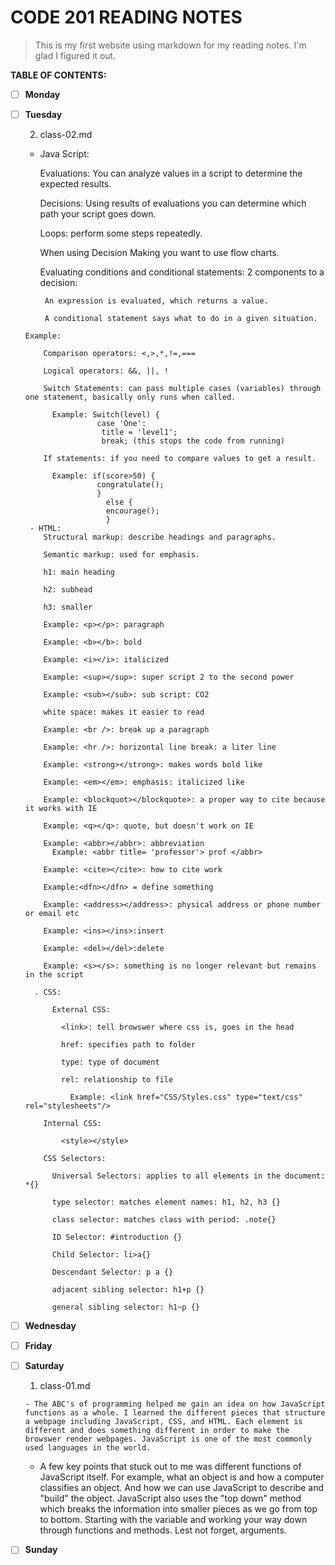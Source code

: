 # CODE 201 READING NOTES


> This is my first website using markdown for my reading notes. I'm glad I figured it out.








**TABLE OF CONTENTS:**
  




- [ ] **Monday**
  
- [ ] **Tuesday**
   
   2. class-02.md
     
     - Java Script:
         
         Evaluations: You can analyze values in a script to determine the expected results.
          
          Decisions: Using results of evaluations you can determine which path your script goes down.

          Loops: perform some steps repeatedly.
          
          When using Decision Making you want to use flow charts.
          
          Evaluating conditions and conditional statements: 2 components to a decision:
          
            An expression is evaluated, which returns a value.
            
            A conditional statement says what to do in a given situation.
      Example:
      
          Comparison operators: <,>,*,!=,===
          
          Logical operators: &&, ||, !
          
          Switch Statements: can pass multiple cases (variables) through one statement, basically only runs when called.
          
            Example: Switch(level) {
                      case 'One':
                       title = 'level1';
                       break; (this stops the code from running)
                       
          If statements: if you need to compare values to get a result.
          
            Example: if(score>50) {
                      congratulate();
                      }
                        else {
                        encourage();
                        }
       - HTML:
          Structural markup: describe headings and paragraphs.
          
          Semantic markup: used for emphasis.
          
          h1: main heading
          
          h2: subhead
          
          h3: smaller
          
          Example: <p></p>: paragraph
          
          Example: <b></b>: bold
          
          Example: <i></i>: italicized
          
          Example: <sup></sup>: super script 2 to the second power
          
          Example: <sub></sub>: sub script: CO2
          
          white space: makes it easier to read
          
          Example: <br />: break up a paragraph
          
          Example: <hr />: horizontal line break: a liter line
          
          Example: <strong></strong>: makes words bold like
          
          Example: <em></em>: emphasis: italicized like
          
          Example: <blockquot></blockquote>: a proper way to cite because it works with IE
          
          Example: <q></q>: quote, but doesn't work on IE
          
          Example: <abbr></abbr>: abbreviation
            Example: <abbr title= 'professor'> prof </abbr>
          
          Example: <cite></cite>: how to cite work
          
          Example:<dfn></dfn> = define something
          
          Example: <address></address>: physical address or phone number or email etc
          
          Example: <ins></ins>:insert
          
          Example: <del></del>:delete
          
          Example: <s></s>: something is no longer relevant but remains in the script
          
        . CSS:
        
            External CSS:
            
              <link>: tell browswer where css is, goes in the head
              
              href: specifies path to folder
              
              type: type of document
              
              rel: relationship to file
              
                Example: <link href="CSS/Styles.css" type="text/css" rel="stylesheets"/>
          
          Internal CSS:
          
              <style></style>
          
          CSS Selectors:
          
            Universal Selectors: applies to all elements in the document: *{}
            
            type selector: matches element names: h1, h2, h3 {}
            
            class selector: matches class with period: .note{}
            
            ID Selector: #introduction {}
            
            Child Selector: li>a{}
            
            Descendant Selector: p a {}
            
            adjacent sibling selector: h1+p {}
            
            general sibling selector: h1~p {}
            
- [ ] **Wednesday**

- [ ] **Friday**

- [ ] **Saturday**

    1. class-01.md
    
      - The ABC's of programming helped me gain an idea on how JavaScript functions as a whole. I learned the different pieces that structure a webpage including JavaScript, CSS, and HTML. Each element is different and does something different in order to make the browswer render webpages. JavaScript is one of the most commonly used languages in the world. 
     
     - A few key points that stuck out to me was different functions of JavaScript itself. For example, what an object is and how a computer classifies an object. And how we can use JavaScript to describe and "build" the object. JavaScript also uses the "top down" method which breaks the information into smaller pieces as we go from top to bottom. Starting with the variable and working your way down through functions and methods. Lest not forget, arguments.

- [ ] **Sunday**





